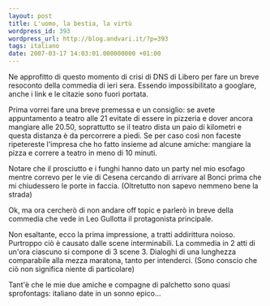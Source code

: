 ```yaml
---
layout: post
title: L'uomo, la bestia, la virtù
wordpress_id: 393
wordpress_url: http://blog.andvari.it/?p=393
tags: italiano
date: 2007-03-17 14:03:01.000000000 +01:00
---
```

Ne approfitto di questo momento di crisi di DNS di Libero per fare un breve resoconto della commedia di ieri sera. Essendo impossibilitato a googlare, anche i link e le citazie sono fuori portata.

Prima vorrei fare una breve premessa e un consiglio: se avete appuntamento a teatro alle 21 evitate di essere in pizzeria e dover ancora mangiare alle 20.50, soprattutto se il teatro dista un paio di kilometri e questa distanza è da percorrere a piedi. Se per caso così non faceste ripetereste l'impresa che ho fatto insieme ad alcune amiche: mangiare la pizza e correre a teatro in meno di 10 minuti.

Notare che il prosciutto e i funghi hanno dato un party nel mio esofago mentre correvo per le vie di Cesena cercando di arrivare al Bonci prima che mi chiudessero le porte in faccia. (Oltretutto non sapevo nemmeno bene la strada)

Ok, ma ora cercherò di non andare off topic e parlerò in breve della commedia che vede in Leo Gullotta il protagonista principale.

Non esaltante, ecco la prima impressione, a tratti addirittura noioso. Purtroppo ciò è causato dalle scene interminabili. La commedia in 2 atti di un'ora ciascuno si compone di 3 scene 3. Dialoghi di una lunghezza comparabile alla mezza maratona, tanto per intenderci. (Sono conscio che ciò non significa niente di particolare)

Tant'è che le mie due amiche e compagne di palchetto sono quasi sprofontags: italiano
date in un sonno epico...
